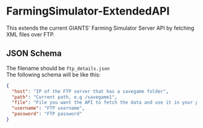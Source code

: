 # FarmingSimulator-ExtendedAPI
This extends the current GIANTS' Farming Simulator Server API by fetching XML files over FTP. 

## JSON Schema
The filename should be `ftp_details.json`\
The following schema will be like this:
```json
{
  "host": "IP of the FTP server that has a savegame folder",
  "path": "Current path, e.g /savegame1",
  "file": "File you want the API to fetch the data and use it in your projects, e.g careerSavegame.xml",
  "username": "FTP username",
  "password": "FTP password"
}
```